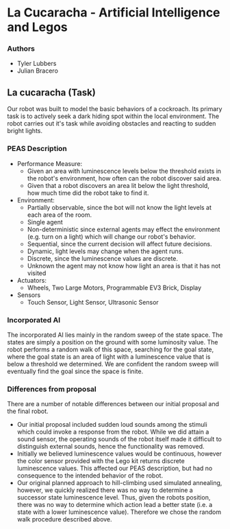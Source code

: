 # La Cucaracha - Artificial Intelligence and Legos

### Authors
- Tyler Lubbers
- Julian Bracero

## La cucaracha (Task)
Our robot was built to model the basic behaviors of a cockroach. Its primary task is to actively seek a dark hiding spot within the local environment. The robot carries out it's task while avoiding obstacles and reacting to sudden bright lights.

### PEAS Description

- Performance Measure:
    - Given an area with luminescence levels below the threshold exists in the robot's environment, how often can the robot discover said area.
    - Given that a robot discovers an area lit below the light threshold, how much time did the robot take to find it.
- Environment:
    - Partially observable, since the bot will not know the light levels at each area of the room.
    - Single agent
    - Non-deterministic since external agents may effect the environment (e.g. turn on a light) which will change our robot's behavior.
    - Sequential, since the current decision will affect future decisions.
    - Dynamic, light levels may change when the agent runs.
    - Discrete, since the luminescence values are discrete.
    - Unknown the agent may not know how light an area is that it has not visited
- Actuators:
    - Wheels, Two Large Motors, Programmable EV3 Brick, Display
-  Sensors
    - Touch Sensor, Light Sensor, Ultrasonic Sensor

### Incorporated AI
The incorporated AI lies mainly in the random sweep of the state space. The states are simply a position on the ground with some luminosity value. The robot performs a random walk of this space, searching for the goal state, where the goal state is an area of light with a luminescence value that is below a threshold we determined. We are confident the random sweep will eventually find the goal since the space is finite.

### Differences from proposal
There are a number of notable differences between our initial proposal and the final robot.

- Our initial proposal included sudden loud sounds among the stimuli which could invoke a response from the robot. While we did attain a sound sensor, the operating sounds of the robot itself made it difficult to distinguish external sounds, hence the functionality was removed.
- Initially we believed luminescence values would be continuous, however the color sensor provided with the Lego kit returns discrete luminescence values. This affected our PEAS description, but had no consequence to the intended behavior of the robot.
- Our original planned approach to hill-climbing used simulated annealing, however, we quickly realized there was no way to determine a successor state luminescence level. Thus, given the robots position, there was no way to determine which action lead a better state (i.e. a state with a lower luminescence value). Therefore we chose the random walk procedure described above.
